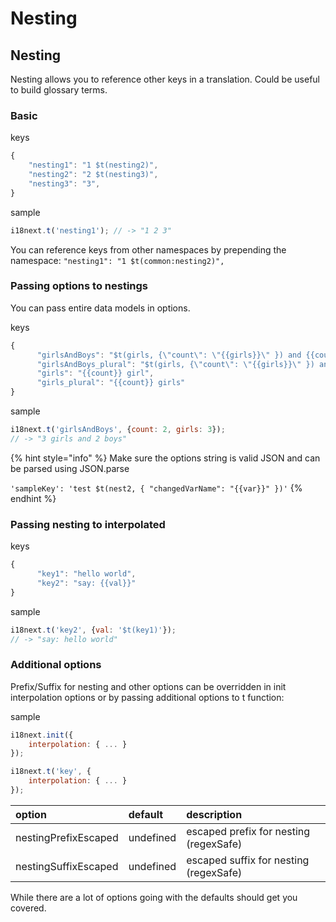 # Nesting

## Nesting

Nesting allows you to reference other keys in a translation. Could be useful to build glossary terms.

### Basic

keys

```javascript
{
    "nesting1": "1 $t(nesting2)",
    "nesting2": "2 $t(nesting3)",
    "nesting3": "3",
}
```

sample

```javascript
i18next.t('nesting1'); // -> "1 2 3"
```

You can reference keys from other namespaces by prepending the namespace: `"nesting1": "1 $t(common:nesting2)",`

### Passing options to nestings

You can pass entire data models in options.

keys

```javascript
{
      "girlsAndBoys": "$t(girls, {\"count\": \"{{girls}}\" }) and {{count}} boy",
      "girlsAndBoys_plural": "$t(girls, {\"count\": \"{{girls}}\" }) and {{count}} boys",
      "girls": "{{count}} girl",
      "girls_plural": "{{count}} girls"
}
```

sample

```javascript
i18next.t('girlsAndBoys', {count: 2, girls: 3});
// -> "3 girls and 2 boys"
```

{% hint style="info" %}
Make sure the options string is valid JSON and can be parsed using JSON.parse  
  
`'sampleKey': 'test $t(nest2, { "changedVarName": "{{var}}" })'`
{% endhint %}

### Passing nesting to interpolated

keys

```javascript
{
      "key1": "hello world",
      "key2": "say: {{val}}"
}
```

sample

```javascript
i18next.t('key2', {val: '$t(key1)'});
// -> "say: hello world"
```

### Additional options

Prefix/Suffix for nesting and other options can be overridden in init interpolation options or by passing additional options to t function:

sample

```javascript
i18next.init({
    interpolation: { ... }
});

i18next.t('key', {
    interpolation: { ... }
});
```

| option | default | description |
| :--- | :--- | :--- |
| nestingPrefixEscaped | undefined | escaped prefix for nesting \(regexSafe\) |
| nestingSuffixEscaped | undefined | escaped suffix for nesting \(regexSafe\) |

While there are a lot of options going with the defaults should get you covered.

